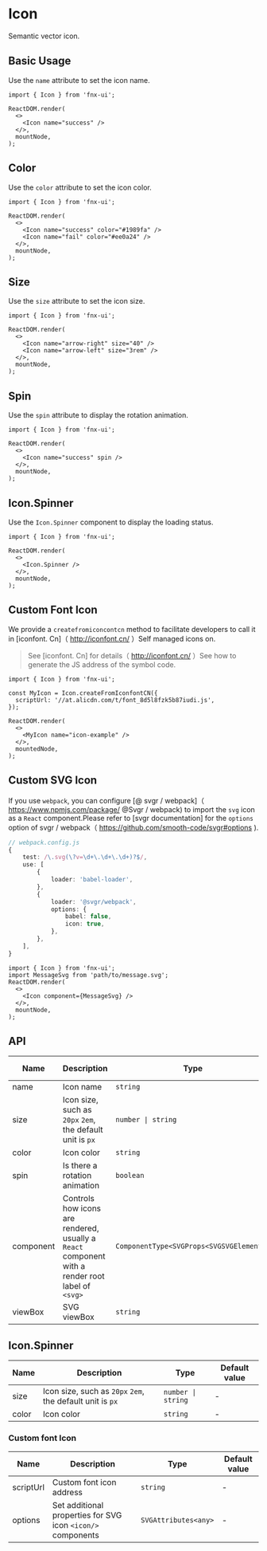 # Icon

Semantic vector icon.

## Basic Usage

Use the `name` attribute to set the icon name.

```tsx
import { Icon } from 'fnx-ui';

ReactDOM.render(
  <>
    <Icon name="success" />
  </>,
  mountNode,
);
```

## Color

Use the `color` attribute to set the icon color.

```tsx
import { Icon } from 'fnx-ui';

ReactDOM.render(
  <>
    <Icon name="success" color="#1989fa" />
    <Icon name="fail" color="#ee0a24" />
  </>,
  mountNode,
);
```

## Size

Use the `size` attribute to set the icon size.

```tsx
import { Icon } from 'fnx-ui';

ReactDOM.render(
  <>
    <Icon name="arrow-right" size="40" />
    <Icon name="arrow-left" size="3rem" />
  </>,
  mountNode,
);
```

## Spin

Use the `spin` attribute to display the rotation animation.

```tsx
import { Icon } from 'fnx-ui';

ReactDOM.render(
  <>
    <Icon name="success" spin />
  </>,
  mountNode,
);
```

## Icon.Spinner

Use the `Icon.Spinner` component to display the loading status.

```tsx
import { Icon } from 'fnx-ui';

ReactDOM.render(
  <>
    <Icon.Spinner />
  </>,
  mountNode,
);
```

## Custom Font Icon

We provide a `createfromiconcontcn` method to facilitate developers to call it in [iconfont. Cn]（ http://iconfont.cn/ ）Self managed icons on.

> See [iconfont. Cn] for details（ http://iconfont.cn/ ）See how to generate the JS address of the symbol code.

```tsx
import { Icon } from 'fnx-ui';

const MyIcon = Icon.createFromIconfontCN({
  scriptUrl: '//at.alicdn.com/t/font_8d5l8fzk5b87iudi.js',
});

ReactDOM.render(
  <>
    <MyIcon name="icon-example" />
  </>,
  mountedNode,
);
```

## Custom SVG Icon

If you use `webpack`, you can configure [@ svgr / webpack]（ https://www.npmjs.com/package/ @Svgr / webpack) to import the `svg` icon as a `React` component.Please refer to [svgr documentation] for the `options` option of svgr / webpack（ https://github.com/smooth-code/svgr#options ).

```ts
// webpack.config.js
{
	test: /\.svg(\?v=\d+\.\d+\.\d+)?$/,
	use: [
		{
			loader: 'babel-loader',
		},
		{
			loader: '@svgr/webpack',
			options: {
				babel: false,
				icon: true,
			},
		},
	],
}
```

```tsx
import { Icon } from 'fnx-ui';
import MessageSvg from 'path/to/message.svg';
ReactDOM.render(
  <>
    <Icon component={MessageSvg} />
  </>,
  mountNode,
);
```

## API

| Name      | Description                                                                                      | Type                                     | Default value |
| --------- | ------------------------------------------------------------------------------------------------ | ---------------------------------------- | ------------- |
| name      | Icon name                                                                                        | `string`                                 | -             |
| size      | Icon size, such as `20px` `2em`, the default unit is `px`                                        | `number \| string`                       | -             |
| color     | Icon color                                                                                       | `string`                                 | -             |
| spin      | Is there a rotation animation                                                                    | `boolean`                                | `false`       |
| component | Controls how icons are rendered, usually a `React` component with a render root label of `<svg>` | `ComponentType<SVGProps<SVGSVGElement>>` | -             |
| viewBox   | SVG viewBox                                                                                      | `string`                                 | -             |

## Icon.Spinner

| Name  | Description                                               | Type               | Default value |
| ----- | --------------------------------------------------------- | ------------------ | ------------- |
| size  | Icon size, such as `20px` `2em`, the default unit is `px` | `number \| string` | -             |
| color | Icon color                                                | `string`           | -             |

### Custom font Icon

| Name      | Description                                                 | Type                 | Default value |
| --------- | ----------------------------------------------------------- | -------------------- | ------------- |
| scriptUrl | Custom font icon address                                    | `string`             | -             |
| options   | Set additional properties for SVG icon `<icon/>` components | `SVGAttributes<any>` | -             |
